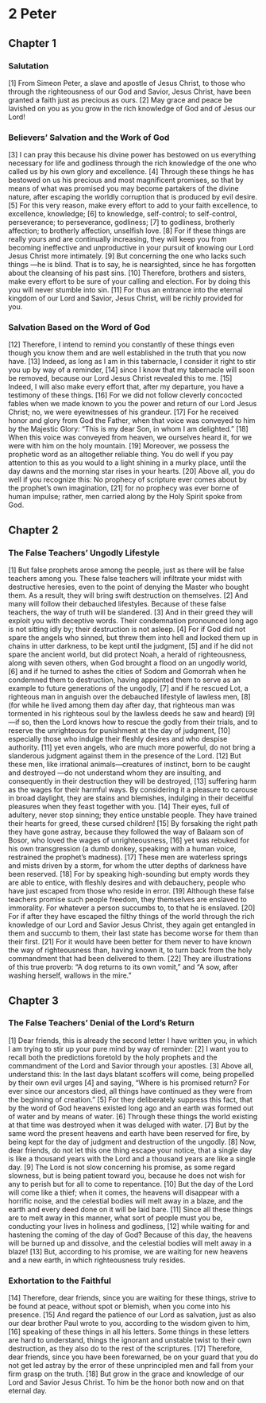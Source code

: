 # 2 Peter

## Chapter 1


### Salutation

[1] From Simeon Peter, a slave and apostle of Jesus Christ, to those who through the righteousness of our God and Savior, Jesus Christ, have been granted a faith just as precious as ours.
[2] May grace and peace be lavished on you as you grow in the rich knowledge of God and of Jesus our Lord!

### Believers’ Salvation and the Work of God

[3] I can pray this because his divine power has bestowed on us everything necessary for life and godliness through the rich knowledge of the one who called us by his own glory and excellence.
[4] Through these things he has bestowed on us his precious and most magnificent promises, so that by means of what was promised you may become partakers of the divine nature, after escaping the worldly corruption that is produced by evil desire.
[5] For this very reason, make every effort to add to your faith excellence, to excellence, knowledge;
[6] to knowledge, self-control; to self-control, perseverance; to perseverance, godliness;
[7] to godliness, brotherly affection; to brotherly affection, unselfish love.
[8] For if these things are really yours and are continually increasing, they will keep you from becoming ineffective and unproductive in your pursuit of knowing our Lord Jesus Christ more intimately.
[9] But concerning the one who lacks such things —he is blind. That is to say, he is nearsighted, since he has forgotten about the cleansing of his past sins.
[10] Therefore, brothers and sisters, make every effort to be sure of your calling and election. For by doing this you will never stumble into sin.
[11] For thus an entrance into the eternal kingdom of our Lord and Savior, Jesus Christ, will be richly provided for you.

### Salvation Based on the Word of God

[12] Therefore, I intend to remind you constantly of these things even though you know them and are well established in the truth that you now have.
[13] Indeed, as long as I am in this tabernacle, I consider it right to stir you up by way of a reminder,
[14] since I know that my tabernacle will soon be removed, because our Lord Jesus Christ revealed this to me.
[15] Indeed, I will also make every effort that, after my departure, you have a testimony of these things.
[16] For we did not follow cleverly concocted fables when we made known to you the power and return of our Lord Jesus Christ; no, we were eyewitnesses of his grandeur.
[17] For he received honor and glory from God the Father, when that voice was conveyed to him by the Majestic Glory: “This is my dear Son, in whom I am delighted.”
[18] When this voice was conveyed from heaven, we ourselves heard it, for we were with him on the holy mountain.
[19] Moreover, we possess the prophetic word as an altogether reliable thing. You do well if you pay attention to this as you would to a light shining in a murky place, until the day dawns and the morning star rises in your hearts.
[20] Above all, you do well if you recognize this: No prophecy of scripture ever comes about by the prophet’s own imagination,
[21] for no prophecy was ever borne of human impulse; rather, men carried along by the Holy Spirit spoke from God.

## Chapter 2


### The False Teachers’ Ungodly Lifestyle

[1] But false prophets arose among the people, just as there will be false teachers among you. These false teachers will infiltrate your midst with destructive heresies, even to the point of denying the Master who bought them. As a result, they will bring swift destruction on themselves.
[2] And many will follow their debauched lifestyles. Because of these false teachers, the way of truth will be slandered.
[3] And in their greed they will exploit you with deceptive words. Their condemnation pronounced long ago is not sitting idly by; their destruction is not asleep.
[4] For if God did not spare the angels who sinned, but threw them into hell and locked them up in chains in utter darkness, to be kept until the judgment,
[5] and if he did not spare the ancient world, but did protect Noah, a herald of righteousness, along with seven others, when God brought a flood on an ungodly world,
[6] and if he turned to ashes the cities of Sodom and Gomorrah when he condemned them to destruction, having appointed them to serve as an example to future generations of the ungodly,
[7] and if he rescued Lot, a righteous man in anguish over the debauched lifestyle of lawless men,
[8] (for while he lived among them day after day, that righteous man was tormented in his righteous soul by the lawless deeds he saw and heard)
[9] —if so, then the Lord knows how to rescue the godly from their trials, and to reserve the unrighteous for punishment at the day of judgment,
[10] especially those who indulge their fleshly desires and who despise authority.
[11] yet even angels, who are much more powerful, do not bring a slanderous judgment against them in the presence of the Lord.
[12] But these men, like irrational animals—creatures of instinct, born to be caught and destroyed —do not understand whom they are insulting, and consequently in their destruction they will be destroyed,
[13] suffering harm as the wages for their harmful ways. By considering it a pleasure to carouse in broad daylight, they are stains and blemishes, indulging in their deceitful pleasures when they feast together with you.
[14] Their eyes, full of adultery, never stop sinning; they entice unstable people. They have trained their hearts for greed, these cursed children!
[15] By forsaking the right path they have gone astray, because they followed the way of Balaam son of Bosor, who loved the wages of unrighteousness,
[16] yet was rebuked for his own transgression (a dumb donkey, speaking with a human voice, restrained the prophet’s madness).
[17] These men are waterless springs and mists driven by a storm, for whom the utter depths of darkness have been reserved.
[18] For by speaking high-sounding but empty words they are able to entice, with fleshly desires and with debauchery, people who have just escaped from those who reside in error.
[19] Although these false teachers promise such people freedom, they themselves are enslaved to immorality. For whatever a person succumbs to, to that he is enslaved.
[20] For if after they have escaped the filthy things of the world through the rich knowledge of our Lord and Savior Jesus Christ, they again get entangled in them and succumb to them, their last state has become worse for them than their first.
[21] For it would have been better for them never to have known the way of righteousness than, having known it, to turn back from the holy commandment that had been delivered to them.
[22] They are illustrations of this true proverb: “A dog returns to its own vomit,” and “A sow, after washing herself, wallows in the mire.”

## Chapter 3


### The False Teachers’ Denial of the Lord’s Return

[1] Dear friends, this is already the second letter I have written you, in which I am trying to stir up your pure mind by way of reminder:
[2] I want you to recall both the predictions foretold by the holy prophets and the commandment of the Lord and Savior through your apostles.
[3] Above all, understand this: In the last days blatant scoffers will come, being propelled by their own evil urges
[4] and saying, “Where is his promised return? For ever since our ancestors died, all things have continued as they were from the beginning of creation.”
[5] For they deliberately suppress this fact, that by the word of God heavens existed long ago and an earth was formed out of water and by means of water.
[6] Through these things the world existing at that time was destroyed when it was deluged with water.
[7] But by the same word the present heavens and earth have been reserved for fire, by being kept for the day of judgment and destruction of the ungodly.
[8] Now, dear friends, do not let this one thing escape your notice, that a single day is like a thousand years with the Lord and a thousand years are like a single day.
[9] The Lord is not slow concerning his promise, as some regard slowness, but is being patient toward you, because he does not wish for any to perish but for all to come to repentance.
[10] But the day of the Lord will come like a thief; when it comes, the heavens will disappear with a horrific noise, and the celestial bodies will melt away in a blaze, and the earth and every deed done on it will be laid bare.
[11] Since all these things are to melt away in this manner, what sort of people must you be, conducting your lives in holiness and godliness,
[12] while waiting for and hastening the coming of the day of God? Because of this day, the heavens will be burned up and dissolve, and the celestial bodies will melt away in a blaze!
[13] But, according to his promise, we are waiting for new heavens and a new earth, in which righteousness truly resides.

### Exhortation to the Faithful

[14] Therefore, dear friends, since you are waiting for these things, strive to be found at peace, without spot or blemish, when you come into his presence.
[15] And regard the patience of our Lord as salvation, just as also our dear brother Paul wrote to you, according to the wisdom given to him,
[16] speaking of these things in all his letters. Some things in these letters are hard to understand, things the ignorant and unstable twist to their own destruction, as they also do to the rest of the scriptures.
[17] Therefore, dear friends, since you have been forewarned, be on your guard that you do not get led astray by the error of these unprincipled men and fall from your firm grasp on the truth.
[18] But grow in the grace and knowledge of our Lord and Savior Jesus Christ. To him be the honor both now and on that eternal day.
